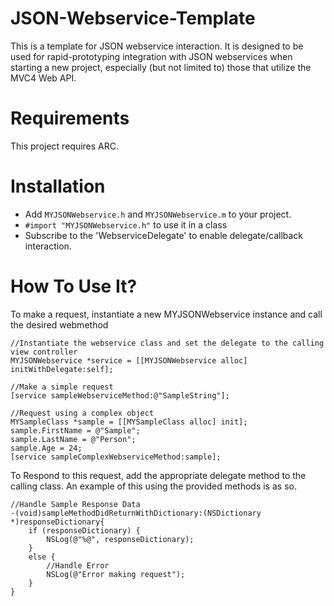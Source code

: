 JSON-Webservice-Template
========================

This is a template for JSON webservice interaction. It is designed to be used for rapid-prototyping integration with JSON webservices when starting a new project, especially (but not limited to) those that utilize the MVC4 Web API.


Requirements
========================

This project requires ARC.


Installation
========================

- Add `MYJSONWebservice.h` and `MYJSONWebservice.m` to your project.
- `#import "MYJSONWebservice.h"` to use it in a class
- Subscribe to the 'WebserviceDelegate' to enable delegate/callback interaction.


How To Use It?
========================

To make a request, instantiate a new MYJSONWebservice instance and call the desired webmethod

    //Instantiate the webservice class and set the delegate to the calling view controller
    MYJSONWebservice *service = [[MYJSONWebservice alloc] initWithDelegate:self];
    
    //Make a simple request
    [service sampleWebserviceMethod:@"SampleString"];
    
    //Request using a complex object
    MYSampleClass *sample = [[MYSampleClass alloc] init];
    sample.FirstName = @"Sample";
    sample.LastName = @"Person";
    sample.Age = 24;
    [service sampleComplexWebserviceMethod:sample];
    
To Respond to this request, add the appropriate delegate method to the calling class. An example of this using the provided methods is as so.

    //Handle Sample Response Data
    -(void)sampleMethodDidReturnWithDictionary:(NSDictionary *)responseDictionary{
        if (responseDictionary) {
            NSLog(@"%@", responseDictionary);
        }
        else {
            //Handle Error
            NSLog(@"Error making request");
        }
    }

